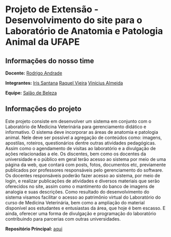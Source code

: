 # Projeto de Extensão - Desenvolvimento do site para o Laboratório de Anatomia e Patologia Animal da UFAPE

## Informações do nosso time

**Docente:**
[Rodrigo Andrade](https://github.com/rcaa)

**Integrantes:**
[Iris Santana](https://github.com/irisviana)
[Raquel Vieira](https://github.com/RaquelVieiraa)
[Vinícius Almeida](https://github.com/vinesnts)


**Equipe:**
[Salão de Beleza](https://github.com/LAPA-UAG)

## Informações do projeto

Este projeto consiste em desenvolver um sistema em conjunto com o Laboratório de Medicina Veterinária para gerenciamento didático e informativo. O sistema deve incorporar as áreas de anatomia e patologia animal. Nele deve ser possível a agregação de conteúdos como: imagens, apostilas, roteiros, questionários dentre outras atividades pedagógicas. Assim como o agendamento de visitas ao laboratório e a divulgação de ações relacionadas a ele. 
	Os discentes, bem como os docentes da universidade e o público em geral terão acesso ao sistema por meio de uma página da web, que contará com posts, fotos, documentos etc, previamente publicados por professores responsáveis pelo gerenciamento do software.
	Os docentes responsáveis poderão fazer acesso ao sistema, por meio de login, e realizar publicações de atividades e diversos materiais que serão oferecidos no site, assim como o mantimento do banco de imagens de analogia e suas descrições.
	Como resultado do desenvolvimento do sistema visamos facilitar o acesso ao patrimônio virtual do Laboratório do curso de Medicina Veterinária, bem como a ampliação do material disponível aos estudantes e entusiastas da área, que hoje é bem escasso. E ainda, oferecer uma forma de divulgação e programação do laboratório contribuindo para parcerias com outras universidades.

**Repositório Principal:** [aqui](https://github.com/LAPA-UAG/LAPA)
